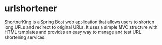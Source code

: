 # urlshortener
ShortnerKing is a Spring Boot web application that allows users to shorten long URLs and redirect to original URLs. It uses a simple MVC structure with HTML templates and provides an easy way to manage and test URL shortening services.

